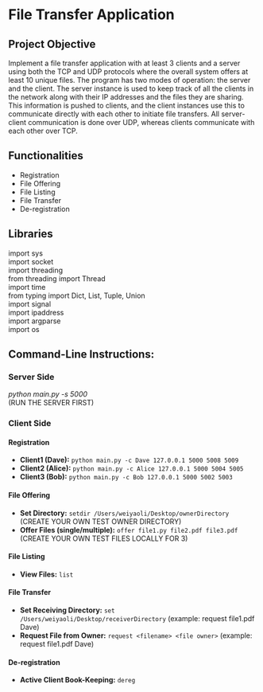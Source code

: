 # File Transfer Application


## Project Objective
Implement a file transfer application with at least 3 clients and a server using both the TCP and UDP protocols where the overall system offers at least 10 unique files. The program has two modes of operation: the server and the client. The server instance is used to keep track of all the clients in the network along with their IP addresses and the files they are sharing. This information is pushed to clients, and the client instances use this to communicate directly with each other to initiate file transfers. All server-client communication is done over UDP, whereas clients communicate with each other over TCP.


## Functionalities
- Registration
- File Offering
- File Listing
- File Transfer
- De-registration

## Libraries
import sys <br/>
import socket<br/>
import threading<br/>
from threading import Thread<br/>
import time<br/>
from typing import Dict, List, Tuple, Union<br/>
import signal<br/>
import ipaddress<br/>
import argparse<br/>
import os<br/>

## Command-Line Instructions:
### Server Side
_python main.py -s 5000_ <br/>
(RUN THE SERVER FIRST)

### Client Side
#### Registration
- **Client1 (Dave):** `python main.py -c Dave 127.0.0.1 5000 5008 5009`
- **Client2 (Alice):** `python main.py -c Alice 127.0.0.1 5000 5004 5005`
- **Client3 (Bob):** `python main.py -c Bob 127.0.0.1 5000 5002 5003`

#### File Offering
- **Set Directory:** `setdir /Users/weiyaoli/Desktop/ownerDirectory` (CREATE YOUR OWN TEST OWNER DIRECTORY)
- **Offer Files (single/multiple):** `offer file1.py file2.pdf file3.pdf` (CREATE YOUR OWN TEST FILES LOCALLY FOR 3)

#### File Listing
- **View Files:** `list`

#### File Transfer
- **Set Receiving Directory:** `set /Users/weiyaoli/Desktop/receiverDirectory` (example: request file1.pdf Dave)
- **Request File from Owner:** `request <filename> <file owner>` (example: request file1.pdf Dave)

#### De-registration
- **Active Client Book-Keeping:** `dereg`


